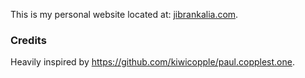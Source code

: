 This is my personal website located at: [jibrankalia.com](https://jibrankalia.com/).

### Credits

Heavily inspired by https://github.com/kiwicopple/paul.copplest.one.